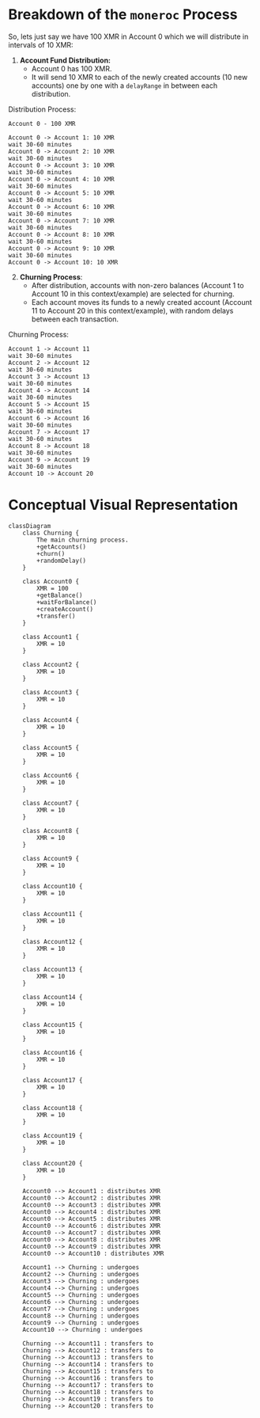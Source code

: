 # Breakdown of the `moneroc` Process

So, lets just say we have 100 XMR in Account 0 which we will distribute in intervals of 10 XMR:

1. **Account Fund Distribution:**
   * Account 0 has 100 XMR.
   * It will send 10 XMR to each of the newly created accounts (10 new accounts) one by one with a `delayRange` in between each distribution.

Distribution Process:
```
Account 0 - 100 XMR

Account 0 -> Account 1: 10 XMR
wait 30-60 minutes
Account 0 -> Account 2: 10 XMR
wait 30-60 minutes
Account 0 -> Account 3: 10 XMR
wait 30-60 minutes
Account 0 -> Account 4: 10 XMR
wait 30-60 minutes
Account 0 -> Account 5: 10 XMR
wait 30-60 minutes
Account 0 -> Account 6: 10 XMR
wait 30-60 minutes
Account 0 -> Account 7: 10 XMR
wait 30-60 minutes
Account 0 -> Account 8: 10 XMR
wait 30-60 minutes
Account 0 -> Account 9: 10 XMR
wait 30-60 minutes
Account 0 -> Account 10: 10 XMR
```

2. **Churning Process**:
   * After distribution, accounts with non-zero balances (Account 1 to Account 10 in this context/example) are selected for churning.
   * Each account moves its funds to a newly created account (Account 11 to Account 20 in this context/example), with random delays between each transaction.
  
Churning Process:
```
Account 1 -> Account 11
wait 30-60 minutes
Account 2 -> Account 12
wait 30-60 minutes
Account 3 -> Account 13
wait 30-60 minutes
Account 4 -> Account 14
wait 30-60 minutes
Account 5 -> Account 15
wait 30-60 minutes
Account 6 -> Account 16
wait 30-60 minutes
Account 7 -> Account 17
wait 30-60 minutes
Account 8 -> Account 18
wait 30-60 minutes
Account 9 -> Account 19
wait 30-60 minutes
Account 10 -> Account 20
```

# Conceptual Visual Representation

```mermaid
classDiagram
    class Churning {
        The main churning process.
        +getAccounts()
        +churn()
        +randomDelay()
    }

    class Account0 {
        XMR = 100
        +getBalance()
        +waitForBalance()
        +createAccount()
        +transfer()
    }

    class Account1 {
        XMR = 10
    }

    class Account2 {
        XMR = 10
    }

    class Account3 {
        XMR = 10
    }

    class Account4 {
        XMR = 10
    }

    class Account5 {
        XMR = 10
    }

    class Account6 {
        XMR = 10
    }

    class Account7 {
        XMR = 10
    }

    class Account8 {
        XMR = 10
    }

    class Account9 {
        XMR = 10
    }

    class Account10 {
        XMR = 10
    }

    class Account11 {
        XMR = 10
    }

    class Account12 {
        XMR = 10
    }

    class Account13 {
        XMR = 10
    }

    class Account14 {
        XMR = 10
    }

    class Account15 {
        XMR = 10
    }

    class Account16 {
        XMR = 10
    }

    class Account17 {
        XMR = 10
    }

    class Account18 {
        XMR = 10
    }

    class Account19 {
        XMR = 10
    }

    class Account20 {
        XMR = 10
    }

    Account0 --> Account1 : distributes XMR
    Account0 --> Account2 : distributes XMR
    Account0 --> Account3 : distributes XMR
    Account0 --> Account4 : distributes XMR
    Account0 --> Account5 : distributes XMR
    Account0 --> Account6 : distributes XMR
    Account0 --> Account7 : distributes XMR
    Account0 --> Account8 : distributes XMR
    Account0 --> Account9 : distributes XMR
    Account0 --> Account10 : distributes XMR

    Account1 --> Churning : undergoes
    Account2 --> Churning : undergoes
    Account3 --> Churning : undergoes
    Account4 --> Churning : undergoes
    Account5 --> Churning : undergoes
    Account6 --> Churning : undergoes
    Account7 --> Churning : undergoes
    Account8 --> Churning : undergoes
    Account9 --> Churning : undergoes
    Account10 --> Churning : undergoes

    Churning --> Account11 : transfers to
    Churning --> Account12 : transfers to
    Churning --> Account13 : transfers to
    Churning --> Account14 : transfers to
    Churning --> Account15 : transfers to
    Churning --> Account16 : transfers to
    Churning --> Account17 : transfers to
    Churning --> Account18 : transfers to
    Churning --> Account19 : transfers to
    Churning --> Account20 : transfers to
``` 
